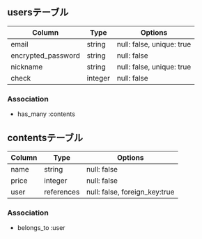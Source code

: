 ## usersテーブル

| Column             | Type   | Options     |
| ------------------ | ------ | ----------- |
| email              | string | null: false, unique: true |
| encrypted_password | string | null: false |
| nickname           | string | null: false, unique: true |
| check              | integer| null: false |

### Association
- has_many :contents

## contentsテーブル

| Column               | Type       | Options                        |
| -----------------    | ---------- | ------------------------------ |
| name                 | string     | null: false                    |
| price                | integer    | null: false                    |
| user                 | references | null: false, foreign_key:true  |

### Association
- belongs_to :user

